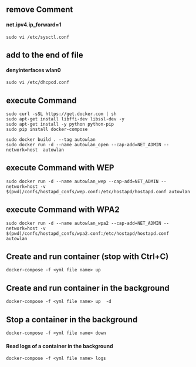 ## remove Comment
#### net.ipv4.ip_forward=1

~~~
sudo vi /etc/sysctl.conf
~~~

## add to the end of file
#### denyinterfaces wlan0

~~~
sudo vi /etc/dhcpcd.conf
~~~

## execute Command
~~~
sudo curl -sSL https://get.docker.com | sh
sudo apt-get install libffi-dev libssl-dev -y
sudo apt-get install -y python python-pip
sudo pip install docker-compose
~~~
~~~
sudo docker build . --tag autowlan
sudo docker run -d --name autowlan_open --cap-add=NET_ADMIN --network=host  autowlan
~~~
## execute Command with WEP

~~~
sudo docker run -d --name autowlan_wep --cap-add=NET_ADMIN --network=host -v $(pwd)/confs/hostapd_confs/wep.conf:/etc/hostapd/hostapd.conf autowlan
~~~


## execute Command with WPA2

~~~
sudo docker run -d --name autowlan_wpa2 --cap-add=NET_ADMIN --network=host -v $(pwd)/confs/hostapd_confs/wpa2.conf:/etc/hostapd/hostapd.conf autowlan
~~~

## Create and run container (stop with Ctrl+C)
~~~
docker-compose -f <yml file name> up
~~~
## Create and run container in the background
~~~
docker-compose -f <yml file name> up  -d
~~~
## Stop a container in the background
~~~
docker-compose -f <yml file name> down
~~~
#### Read logs of a container in the background
~~~
docker-compose -f <yml file name> logs
~~~


